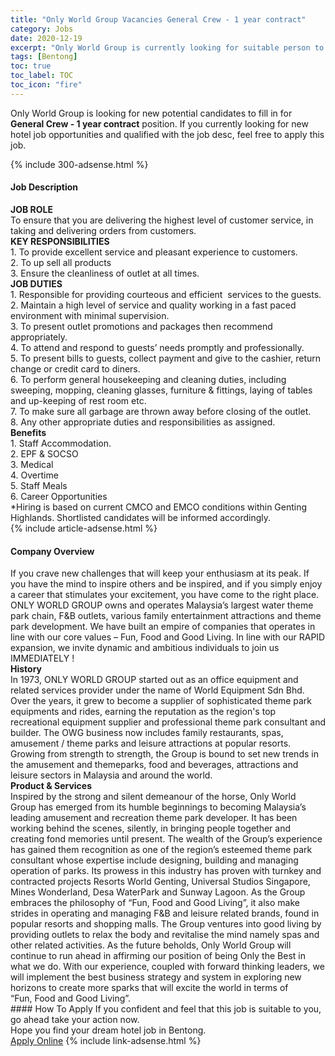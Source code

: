 ```yaml
---
title: "Only World Group Vacancies General Crew - 1 year contract" 
category: Jobs 
date: 2020-12-19 
excerpt: "Only World Group is currently looking for suitable person to fill in the General Crew - 1 year contract which positioned at Bentong" 
tags: [Bentong] 
toc: true 
toc_label: TOC 
toc_icon: "fire" 
--- 
```


<p>Only World Group is looking for new potential candidates to fill in for <b>General Crew - 1 year contract</b> position. If you currently looking for new hotel job opportunities and qualified with the job desc, feel free to apply this job.
</p>{% include 300-adsense.html %} 
<div><div><div><h4>Job Description</h4></div></div><div><div><span><div><strong>JOB ROLE</strong><div>To ensure that you are delivering the highest level of customer service, in taking and delivering orders from customers.&#160;</div><div><strong>KEY RESPONSIBILITIES</strong><br>1. To provide excellent service and pleasant experience to customers.<br>2. To up sell all products<br>3. Ensure the cleanliness of outlet at all times.</div><div><strong>JOB DUTIES</strong><br>1. Responsible for providing courteous and efficient&#160; services to the guests.<br>2. Maintain a high level of service and quality working in a fast paced environment with minimal supervision.<br>3. To present outlet promotions and packages then recommend appropriately.<br>4. To attend and respond to guests&#8217; needs promptly and professionally.<br>5. To present bills to guests, collect payment and give to the cashier, return change or credit card to diners.<br>6. To perform general housekeeping and cleaning duties, including sweeping, mopping, cleaning glasses, furniture &amp; fittings, laying of tables and up-keeping of rest room etc.<br>7. To make sure all garbage are thrown away before closing of the outlet.<br>8. Any other appropriate duties and responsibilities as assigned.</div><div><strong>Benefits</strong><br>1. Staff Accommodation.<br>2. EPF &amp; SOCSO<br>3. Medical<br>4. Overtime<br>5. Staff Meals<br>6. Career Opportunities</div><div>*Hiring is based on current CMCO and EMCO conditions within Genting Highlands. Shortlisted candidates will be informed accordingly.</div></div></span></div></div></div> 
{% include article-adsense.html %} 
<div><div><div><h4>Company Overview</h4></div></div><div><div><span><div><div>
<div>
		If you crave new challenges that will keep your enthusiasm at its peak. If you have the mind to inspire others and be inspired, and if you simply enjoy a career that stimulates your excitement, you have come to the right place. ONLY WORLD GROUP owns and operates Malaysia&#8217;s largest water theme park chain, F&amp;B outlets, various family entertainment attractions and theme park development. We have built an empire of companies that operates in line with our core values &#8211; Fun, Food and Good Living. In line with our RAPID expansion, we invite dynamic and ambitious individuals to join us IMMEDIATELY !</div>
</div>
<div>
<strong>History</strong></div>
<div>
<div>
		In 1973, ONLY WORLD GROUP started out as an office equipment and related services provider under the name of World Equipment Sdn Bhd. Over the years, it grew to become a supplier of sophisticated theme park equipments and rides, earning the reputation as the region's top recreational equipment supplier and professional theme park consultant and builder. The OWG business now includes family restaurants, spas, amusement / theme parks and leisure attractions at popular resorts. Growing from strength to strength, the Group is bound to set new trends in the amusement and themeparks, food and beverages, attractions and leisure sectors in Malaysia and around the world.</div>
</div>
<div>
<strong>Product &amp; Services</strong></div>
<div>
<div>
		Inspired by the strong and silent demeanour of the horse,&#160;Only World Group&#160;has emerged from its humble beginnings to becoming Malaysia&#8217;s leading amusement and recreation theme park developer. It has been working behind the scenes, silently, in bringing people together and creating fond memories until present. The wealth of the Group&#8217;s experience has gained them recognition as one of the region&#8217;s esteemed theme park consultant whose expertise include designing, building and managing operation of parks. Its prowess in this industry has proven with turnkey and contracted projects Resorts World Genting, Universal Studios Singapore, Mines Wonderland, Desa WaterPark and Sunway Lagoon. As the Group embraces the philosophy of &#8220;Fun,&#160;Food&#160;and&#160;Good Living&#8221;, it also make strides in operating and managing F&amp;B and leisure related brands, found in popular resorts and shopping malls. The Group ventures into good living by providing outlets to relax the body and revitalise the mind namely spas and other related activities. As the future beholds,&#160;Only World Group&#160;will continue to run ahead in affirming our position of being Only the Best in what we do. With our experience, coupled with forward thinking leaders, we will implement the best business strategy and system in exploring new horizons to create more sparks that will excite the world in terms of &#8220;Fun,&#160;Food and&#160;Good Living&#8221;.</div>
</div></div></span></div></div></div> 
#### How To Apply 
If you confident and feel that this job is suitable to you, go ahead take your action now. <br/> 
Hope you find your dream hotel job in Bentong. <br/> 
<a href="https://www.jobstreet.com.my/en/job/general-crew-1-year-contract-4447112?jobId=jobstreet-my-job-4447112&sectionRank=6&token=0~3fcd2f49-6b1e-4086-ac69-33f9a069df4b&fr=SRP%20View%20In%20New%20Ta" class="btn btn--info" target="_blank" rel="nofollow noopenner">Apply Online</a> 
{% include link-adsense.html %} 